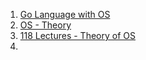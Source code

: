 1. [Go Language with OS](https://www.youtube.com/watch?v=C81eCx1KSYg&list=PL-Jc9J83PIiGhwxgJGiYxGG7zChL1PmAx)
2. [OS - Theory ](https://www.youtube.com/watch?v=UJdVfOYS7x8&list=PL-Jc9J83PIiFz4kBs0Pz8_g-pBHtAW8mH)
3. [118 Lectures - Theory of OS ](https://www.youtube.com/watch?v=c2ywNLeTllg&list=PL-Jc9J83PIiEKfEI9f7afzCutT_3hPQP3)
4. 